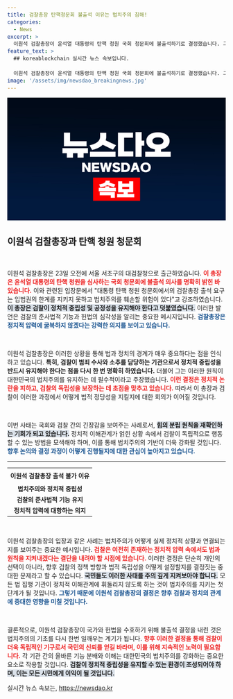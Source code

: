 ```yaml
---
title: 검찰총장 탄핵청문회 불출석 이유는 법치주의 침해!
categories:
  - News
excerpt: >
  이원석 검찰총장이 윤석열 대통령의 탄핵 청원 국회 청문회에 불출석하기로 결정했습니다. 그는 검찰의 정치적 중립성과 법치주의 보호가 필요하다고 강조하며, 청문회의 헌법적 한계를 지적했습니다. 클릭하고 더 알아보세요!
feature_text: >
  ## koreablockchain 실시간 뉴스 속보입니다.

  이원석 검찰총장이 윤석열 대통령의 탄핵 청원 국회 청문회에 불출석하기로 결정했습니다. 그는 검찰의 정치적 중립성과 법치주의 보호가 필요하다고 강조하며, 청문회의 헌법적 한계를 지적했습니다. 클릭하고 더 알아보세요!
image: '/assets/img/newsdao_breakingnews.jpg'
---
```


<p><img src="/assets/img/newsdao_breakingnews.jpg" alt="koreablockchain 속보" /></p>

<h2 data-ke-size="size26">이원석 검찰총장과 탄핵 청원 청문회</h2>

<p data-ke-size="size16">&nbsp;</p>

<p>이원석 검찰총장은 23일 오전에 서울 서초구의 대검찰청으로 출근하였습니다. <b><span style="color: #ee2323;">이 총장은 윤석열 대통령의 탄핵 청원을 심사하는 국회 청문회에 불출석 의사를 명확히 밝힌 바 있습니다.</span></b> 이와 관련된 입장문에서 "대통령 탄핵 청원 청문회에서의 검찰총장 출석 요구는 입법권의 한계를 지키지 못하고 법치주의를 훼손할 위험이 있다"고 강조하였습니다. <b><span style="background-color: #21538527;">이 총장은 검찰이 정치적 중립성 및 공정성을 유지해야 한다고 덧붙였습니다.</span></b> 이러한 발언은 검찰의 준사법적 기능과 헌법의 심각성을 알리는 중요한 메시지입니다. <b><span style="color: #1a5490;">검찰총장은 정치적 압력에 굴복하지 않겠다는 강력한 의지를 보이고 있습니다.</span></b> </p>

<p data-ke-size="size16">&nbsp;</p>

<p>이원석 검찰총장은 이러한 상황을 통해 법과 정치의 경계가 매우 중요하다는 점을 인식하고 있습니다. <b>특히, 검찰이 범죄 수사와 소추를 담당하는 기관으로서 정치적 중립성을 반드시 유지해야 한다는 점을 다시 한 번 명확히 하였습니다.</b> 더불어 그는 이러한 원칙이 대한민국의 법치주의를 유지하는 데 필수적이라고 주장했습니다. <b><span style="color: #ee2323;">이런 결정은 정치적 논란을 피하고, 검찰의 독립성을 보장하는 데 초점을 맞추고 있습니다.</span></b> 따라서 이 총장과 검찰이 이러한 과정에서 어떻게 법적 정당성을 지킬지에 대한 회의가 이어질 것입니다.</p>

<p data-ke-size="size16">&nbsp;</p>

<p>이번 사태는 국회와 검찰 간의 긴장감을 보여주는 사례로서, <b><span style="background-color: #21538527;">힘의 분립 원칙을 재확인하는 기회가 되고 있습니다.</span></b> 정치적 이해관계가 얽힌 상황 속에서 검찰이 독립적으로 행동할 수 있는 방법을 모색해야 하며, 이를 통해 법치주의의 기반이 더욱 강화될 것입니다. <b><span style="color: #1a5490;">향후 논의와 결정 과정이 어떻게 진행될지에 대한 관심이 높아지고 있습니다.</span></b> </p>

<hr>

<table style="width: 100%; border-collapse: collapse;">
    <tr>
        <td style="text-align: center; height: 30px;"><b>이원석 검찰총장 출석 불가 이유</b></td>
    </tr>
    <tr>
        <td style="text-align: center; height: 17px;"><b>법치주의와 정치적 중립성</b></td>
    </tr>
    <tr>
        <td style="text-align: center; height: 17px;"><b>검찰의 준사법적 기능 유지</b></td>
    </tr>
    <tr>
        <td style="text-align: center; height: 17px;"><b>정치적 압력에 대항하는 의지</b></td>
    </tr>
</table>

<p data-ke-size="size16">&nbsp;</p>

<p>이원석 검찰총장의 입장과 같은 사례는 법치주의가 어떻게 실제 정치적 상황과 연결되는지를 보여주는 중요한 예시입니다. <b><span style="color: #ee2323;">검찰은 여전히 존재하는 정치적 압력 속에서도 법과 원칙을 지켜내겠다는 결단을 내려야 할 시점에 있습니다.</span></b> 이러한 결정은 단순히 개인의 선택이 아니라, 향후 검찰의 정책 방향과 법적 독립성을 어떻게 설정할지를 결정짓는 중대한 문제라고 할 수 있습니다. <b><span style="background-color: #21538527;">국민들도 이러한 사태를 주의 깊게 지켜보아야 합니다.</span></b> 모든 법 집행 기관이 정치적 이해관계에 휘둘리지 않도록 하는 것이 법치주의를 지키는 첫 단계가 될 것입니다. <b><span style="color: #1a5490;">그렇기 때문에 이원석 검찰총장의 결정은 향후 검찰과 정치의 관계에 중대한 영향을 미칠 것입니다.</span></b></p>

<p data-ke-size="size16">&nbsp;</p>

<p>결론적으로, 이원석 검찰총장이 국가와 헌법을 수호하기 위해 불출석 결정을 내린 것은 법치주의의 기초를 다시 한번 일깨우는 계기가 됩니다. <b><span style="color: #ee2323;">향후 이러한 결정을 통해 검찰이 더욱 독립적인 기구로서 국민의 신뢰를 얻길 바라며, 이를 위해 지속적인 노력이 필요합니다.</span></b> 각 기관 간의 올바른 기능 분배와 이해는 대한민국의 법치주의를 강화하는 중요한 요소로 작용할 것입니다. <b><span style="background-color: #21538527;">검찰이 정치적 중립성을 유지할 수 있는 환경이 조성되어야 하며, 이는 모든 시민에게 이익이 될 것입니다.</span></b></p>
실시간 뉴스 속보는, <a href="https://newsdao.kr" rel="dofollow">https://newsdao.kr</a>


